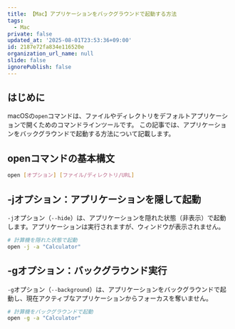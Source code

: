 ```yaml
---
title: 【Mac】アプリケーションをバックグラウンドで起動する方法
tags:
  - Mac
private: false
updated_at: '2025-08-01T23:53:36+09:00'
id: 2187e72fa834e116520e
organization_url_name: null
slide: false
ignorePublish: false
---
```

## はじめに

macOSの`open`コマンドは、ファイルやディレクトリをデフォルトアプリケーションで開くためのコマンドラインツールです。
この記事では、アプリケーションをバックグラウンドで起動する方法について記載します。

## openコマンドの基本構文

```bash
open [オプション] [ファイル/ディレクトリ/URL]
```

## -jオプション：アプリケーションを隠して起動

`-j`オプション（`--hide`）は、アプリケーションを隠れた状態（非表示）で起動します。アプリケーションは実行されますが、ウィンドウが表示されません。

```bash
# 計算機を隠れた状態で起動
open -j -a "Calculator"
```

## -gオプション：バックグラウンド実行

`-g`オプション（`--background`）は、アプリケーションをバックグラウンドで起動し、現在アクティブなアプリケーションからフォーカスを奪いません。

```bash
# 計算機をバックグラウンドで起動
open -g -a "Calculator"
```
